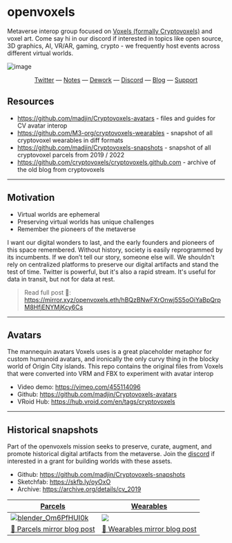 # openvoxels

Metaverse interop group focused on [Voxels (formally Cryptovoxels)](https://voxels.com/) and voxel art. Come say hi in our discord if interested in topics like open source, 3D graphics, AI, VR/AR, gaming, crypto - we frequently host events across different virtual worlds.

![image](https://user-images.githubusercontent.com/32600939/192132690-b2223965-841b-44ca-a972-406278c40016.png)
<div align="center">
  <a href="https://twitter.com/openvoxels">Twitter</a>
  &mdash;
  <a href="https://hackmd.io/@XR/voxels">Notes</a>
  &mdash;
  <a href="https://app.dework.xyz/m3/openvoxels">Dework</a>
  &mdash;
  <a href="https://discord.gg/m3org">Discord</a>
  &mdash;
  <a href="https://mirror.xyz/openvoxels.eth">Blog</a>
  &mdash;
  <a href="https://juicebox.money/@openvoxels">Support</a>
</div>

## Resources

- https://github.com/madjin/Cryptovoxels-avatars - files and guides for CV avatar interop
- https://github.com/M3-org/cryptovoxels-wearables - snapshot of all cryptovoxel wearables in diff formats
- https://github.com/madjin/Cryptovoxels-snapshots - snapshot of all cryptovoxel parcels from 2019 / 2022
- https://github.com/cryptovoxels/cryptovoxels.github.com - archive of the old blog from cryptovoxels


---

## Motivation

- Virtual worlds are ephemeral
- Preserving virtual worlds has unique challenges
- Remember the pioneers of the metaverse

I want our digital wonders to last, and the early founders and pioneers of this space remembered. Without history, society is easily reprogrammed by its incumbents. If we don’t tell our story, someone else will. We shouldn't rely on centralized platforms to preserve our digital artifacts and stand the test of time. Twitter is powerful, but it's also a rapid stream. It's useful for data in transit, but not for data at rest.

> Read full post 📃: https://mirror.xyz/openvoxels.eth/hBQzBNwFXrOnwj5S5oOiYaBpQrpM8HfjENYMjKcy6Cs


---

## Avatars

The mannequin avatars Voxels uses is a great placeholder metaphor for custom humanoid avatars, and ironically the only curvy thing in the blocky world of Origin City islands. This repo contains the original files from Voxels that were converted into VRM and FBX to experiment with avatar interop

- Video demo: https://vimeo.com/455114096
- Github: https://github.com/madjin/Cryptovoxels-avatars
- VRoid Hub: https://hub.vroid.com/en/tags/cryptovoxels

---

## Historical snapshots

Part of the openvoxels mission seeks to preserve, curate, augment, and promote historical digital artifacts from the metaverse. Join the [discord](https://discord.gg/m3org) if interested in a grant for building worlds with these assets.

- Github: https://github.com/madjin/Cryptovoxels-snapshots
- Sketchfab: https://skfb.ly/oyOxO
- Archive: https://archive.org/details/cv_2019

| [Parcels](https://github.com/madjin/Cryptovoxels-snapshots) | [Wearables](https://github.com/M3-org/cryptovoxels-wearables) |
| --- | --------- |
| [![blender_Om6PfHUI0k](https://user-images.githubusercontent.com/32600939/200194527-c628dfd4-fb61-44da-acfb-1db1dab03014.png)](https://github.com/madjin/Cryptovoxels-snapshots) | [![](https://i.imgur.com/9n9cLpt.png)](https://github.com/M3-org/cryptovoxels-wearables) |
| [📃 Parcels mirror blog post](https://mirror.xyz/openvoxels.eth/PDMw151D333CwJx-eGMufPawzbrFqP3Yr6ov_FY4jSk) | [📃 Wearables mirror blog post](https://mirror.xyz/openvoxels.eth/MVy5cs90cH5ae8GNha1goMQHqFAFOKbzVSHCV_fu5jI) |
